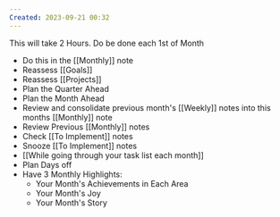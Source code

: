 ```yaml
---
Created: 2023-09-21 00:32
---
```

This will take 2 Hours. Do be done each 1st of Month
- Do this in the [[Monthly]] note
- Reassess [[Goals]]
- Reassess [[Projects]]
- Plan the Quarter Ahead
- Plan the Month Ahead
- Review and consolidate previous month's [[Weekly]] notes into this months [[Monthly]] note
- Review Previous [[Monthly]] notes
- Check [[To Implement]] notes
- Snooze [[To Implement]] notes
- [[While going through your task list each month]]
- Plan Days off
- Have 3 Monthly Highlights:
	- Your Month's Achievements in Each Area
	- Your Month's Joy
	- Your Month's Story
